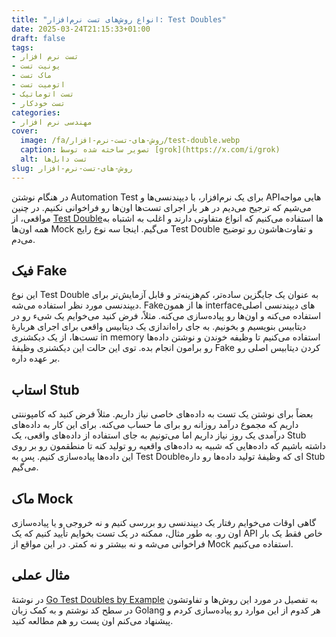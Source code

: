 ```yaml
---
title: "انواع روش‌های تست نرم‌افزار: Test Doubles"
date: 2025-03-24T21:15:33+01:00
draft: false
tags:
- تست نرم افزار
- یونیت تست
- ماک تست
- اتومیت تست
- تست اتوماتیک
- تست خودکار
categories: 
- مهندسی نرم افزار
cover:
  image: /fa/روش-های-تست-نرم-افزار/test-double.webp
  caption: تصویر ساخته شده توسط [grok](https://x.com/i/grok)
  alt: تست دابل‌ها
slug: روش-های-تست-نرم-افزار
---
```

در هنگام نوشتن Automation Test برای یک نرم‌افزار، با دیپندنسی‌ها و APIهایی مواجه می‌شیم که ترجیح می‌دیم در هر بار اجرای تست‌ها اون‌ها رو فراخوانی نکنیم. در چنین مواقعی، از [Test Double](https://en.wikipedia.org/wiki/Test_double)ها استفاده می‌کنیم که انواع متفاوتی دارند و اغلب به اشتباه به همه‌ اون‌ها Mock می‌گیم. اینجا سه نوع رایج Test Double و تفاوت‌هاشون رو توضیح می‌دم.

## فیک Fake
این نوع Test Double به عنوان یک جایگزین ساده‌تر، کم‌هزینه‌تر و قابل آزمایش‌تر برای دیپندنسی مورد نظر استفاده می‌شه. Fakeها از همون interfaceهای دیپندنسی اصلی استفاده می‌کنه و اون‌ها رو پیاده‌سازی می‌کنه. مثلاً، فرض کنید می‌خوایم یک شیء رو در دیتابیس بنویسیم و بخونیم. به جای راه‌اندازی یک دیتابیس واقعی برای اجرای هربارهٔ تست‌ها، از یک دیکشنری in memory استفاده می‌کنیم تا وظیفه خوندن و نوشتن داده‌ها رو برامون انجام بده. توی این حالت این دیکشنری وظیفهٔ Fake کردن دیتابیس اصلی رو بر عهده داره.

## استاب Stub
 بعضاً برای نوشتن یک تست به داده‌های خاصی نیاز داریم. مثلاً فرض کنید که کامپوننتی داریم که مجموع درآمد روزانه رو برای ما حساب می‌کنه. برای این کار به داده‌های درآمدی یک روز نیاز داریم اما می‌تونیم به جای استفاده از داده‌های واقعی، یک Stub داشته باشیم که داده‌هایی که شبیه به داده‌های واقعیه رو تولید کنه تا منطقمون رو بر روی این داده‌ها پیاده‌سازی کنیم. پس به Test Doubleای که وظیفهٔ تولید داده‌ها رو داره Stub می‌گیم.

## ماک Mock
گاهی اوقات می‌خوایم رفتار یک دیپندنسی رو بررسی کنیم و نه خروجی و یا پیاده‌سازی اون رو. به طور مثال، ممکنه در یک تست بخوایم تأیید کنیم که یک API خاص فقط یک بار فراخوانی می‌شه و نه بیشتر و نه کمتر. در این مواقع از Mock استفاده می‌کنیم.

## مثال عملی
در نوشتهٔ [Go Test Doubles by Example](https://aminrb.me/go-test-double/) به تفصیل در مورد این روش‌ها و تفاوتشون در سطح کد نوشتم و به کمک زبان Golang هر کدوم از این موارد رو پیاده‌سازی کردم و پیشنهاد می‌کنم اون پست رو هم مطالعه کنید.